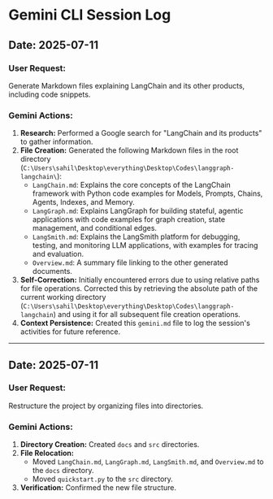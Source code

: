 # Gemini CLI Session Log

## Date: 2025-07-11

### User Request:
Generate Markdown files explaining LangChain and its other products, including code snippets.

### Gemini Actions:

1.  **Research:** Performed a Google search for "LangChain and its products" to gather information.
2.  **File Creation:** Generated the following Markdown files in the root directory (`C:\Users\sahil\Desktop\everything\Desktop\Codes\langgraph-langchain\`):
    *   `LangChain.md`: Explains the core concepts of the LangChain framework with Python code examples for Models, Prompts, Chains, Agents, Indexes, and Memory.
    *   `LangGraph.md`: Explains LangGraph for building stateful, agentic applications with code examples for graph creation, state management, and conditional edges.
    *   `LangSmith.md`: Explains the LangSmith platform for debugging, testing, and monitoring LLM applications, with examples for tracing and evaluation.
    *   `Overview.md`: A summary file linking to the other generated documents.
3.  **Self-Correction:** Initially encountered errors due to using relative paths for file operations. Corrected this by retrieving the absolute path of the current working directory (`C:\Users\sahil\Desktop\everything\Desktop\Codes\langgraph-langchain`) and using it for all subsequent file creation operations.
4.  **Context Persistence:** Created this `gemini.md` file to log the session's activities for future reference.

---
## Date: 2025-07-11

### User Request:
Restructure the project by organizing files into directories.

### Gemini Actions:
1. **Directory Creation:** Created `docs` and `src` directories.
2. **File Relocation:**
    - Moved `LangChain.md`, `LangGraph.md`, `LangSmith.md`, and `Overview.md` to the `docs` directory.
    - Moved `quickstart.py` to the `src` directory.
3. **Verification:** Confirmed the new file structure.